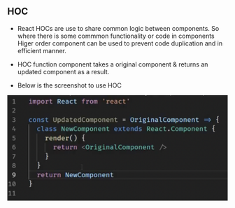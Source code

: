 ## HOC

* React HOCs are use to share common logic between components. So where there is some commmon functionality or code in components Higer order component can be used to prevent code duplication and in efficient manner.

* HOC function component takes a original component & returns an updated component as a result.

* Below is the screenshot to use HOC

![screenshot](./src/Hoc.png)